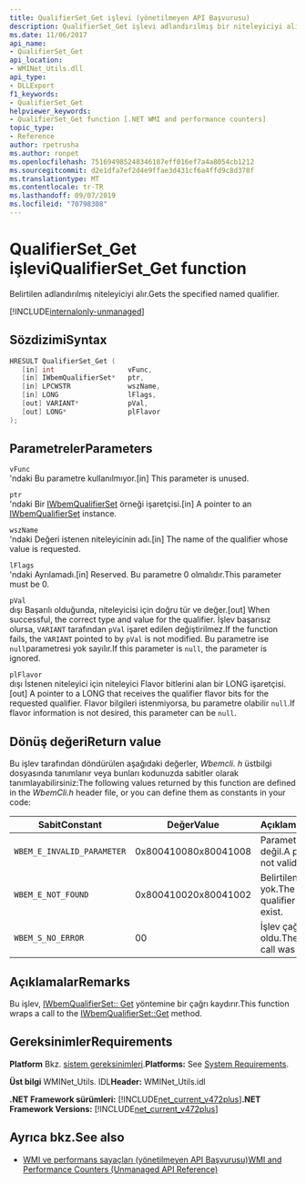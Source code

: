 ```yaml
---
title: QualifierSet_Get işlevi (yönetilmeyen API Başvurusu)
description: QualifierSet_Get işlevi adlandırılmış bir niteleyiciyi alır.
ms.date: 11/06/2017
api_name:
- QualifierSet_Get
api_location:
- WMINet_Utils.dll
api_type:
- DLLExport
f1_keywords:
- QualifierSet_Get
helpviewer_keywords:
- QualifierSet_Get function [.NET WMI and performance counters]
topic_type:
- Reference
author: rpetrusha
ms.author: ronpet
ms.openlocfilehash: 751694985248346187eff016ef7a4a8054cb1212
ms.sourcegitcommit: d2e1dfa7ef2d4e9ffae3d431cf6a4ffd9c8d378f
ms.translationtype: MT
ms.contentlocale: tr-TR
ms.lasthandoff: 09/07/2019
ms.locfileid: "70798308"
---
```

# <a name="qualifierset_get-function"></a><span data-ttu-id="69e1e-103">QualifierSet_Get işlevi</span><span class="sxs-lookup"><span data-stu-id="69e1e-103">QualifierSet_Get function</span></span>
<span data-ttu-id="69e1e-104">Belirtilen adlandırılmış niteleyiciyi alır.</span><span class="sxs-lookup"><span data-stu-id="69e1e-104">Gets the specified named qualifier.</span></span>  

[!INCLUDE[internalonly-unmanaged](../../../../includes/internalonly-unmanaged.md)]
  
## <a name="syntax"></a><span data-ttu-id="69e1e-105">Sözdizimi</span><span class="sxs-lookup"><span data-stu-id="69e1e-105">Syntax</span></span>  
  
```cpp  
HRESULT QualifierSet_Get (
   [in] int                  vFunc, 
   [in] IWbemQualifierSet*   ptr, 
   [in] LPCWSTR              wszName,
   [in] LONG                 lFlags,
   [out] VARIANT*            pVal,
   [out] LONG*               plFlavor                 
); 
```  

## <a name="parameters"></a><span data-ttu-id="69e1e-106">Parametreler</span><span class="sxs-lookup"><span data-stu-id="69e1e-106">Parameters</span></span>

`vFunc`   
<span data-ttu-id="69e1e-107">'ndaki Bu parametre kullanılmıyor.</span><span class="sxs-lookup"><span data-stu-id="69e1e-107">[in] This parameter is unused.</span></span>

`ptr`   
<span data-ttu-id="69e1e-108">'ndaki Bir [IWbemQualifierSet](/windows/desktop/api/wbemcli/nn-wbemcli-iwbemqualifierset) örneği işaretçisi.</span><span class="sxs-lookup"><span data-stu-id="69e1e-108">[in] A pointer to an [IWbemQualifierSet](/windows/desktop/api/wbemcli/nn-wbemcli-iwbemqualifierset) instance.</span></span>

`wszName`   
<span data-ttu-id="69e1e-109">'ndaki Değeri istenen niteleyicinin adı.</span><span class="sxs-lookup"><span data-stu-id="69e1e-109">[in] The name of the qualifier whose value is requested.</span></span>

`lFlags`   
<span data-ttu-id="69e1e-110">'ndaki Ayrılamadı.</span><span class="sxs-lookup"><span data-stu-id="69e1e-110">[in] Reserved.</span></span> <span data-ttu-id="69e1e-111">Bu parametre 0 olmalıdır.</span><span class="sxs-lookup"><span data-stu-id="69e1e-111">This parameter must be 0.</span></span>

`pVal`   
<span data-ttu-id="69e1e-112">dışı Başarılı olduğunda, niteleyicisi için doğru tür ve değer.</span><span class="sxs-lookup"><span data-stu-id="69e1e-112">[out] When successful, the correct type and value for the qualifier.</span></span> <span data-ttu-id="69e1e-113">İşlev başarısız olursa, `VARIANT` tarafından `pVal` işaret edilen değiştirilmez.</span><span class="sxs-lookup"><span data-stu-id="69e1e-113">If the function fails, the `VARIANT` pointed to by `pVal` is not modified.</span></span> <span data-ttu-id="69e1e-114">Bu parametre ise `null`parametresi yok sayılır.</span><span class="sxs-lookup"><span data-stu-id="69e1e-114">If this parameter is `null`, the parameter is ignored.</span></span>

`plFlavor`   
<span data-ttu-id="69e1e-115">dışı İstenen niteleyici için niteleyici Flavor bitlerini alan bir LONG işaretçisi.</span><span class="sxs-lookup"><span data-stu-id="69e1e-115">[out] A pointer to a LONG that receives the qualifier flavor bits for the requested qualifier.</span></span> <span data-ttu-id="69e1e-116">Flavor bilgileri istenmiyorsa, bu parametre olabilir `null`.</span><span class="sxs-lookup"><span data-stu-id="69e1e-116">If flavor information is not desired, this parameter can be `null`.</span></span> 

## <a name="return-value"></a><span data-ttu-id="69e1e-117">Dönüş değeri</span><span class="sxs-lookup"><span data-stu-id="69e1e-117">Return value</span></span>

<span data-ttu-id="69e1e-118">Bu işlev tarafından döndürülen aşağıdaki değerler, *Wbemcli. h* üstbilgi dosyasında tanımlanır veya bunları kodunuzda sabitler olarak tanımlayabilirsiniz:</span><span class="sxs-lookup"><span data-stu-id="69e1e-118">The following values returned by this function are defined in the *WbemCli.h* header file, or you can define them as constants in your code:</span></span>

|<span data-ttu-id="69e1e-119">Sabit</span><span class="sxs-lookup"><span data-stu-id="69e1e-119">Constant</span></span>  |<span data-ttu-id="69e1e-120">Değer</span><span class="sxs-lookup"><span data-stu-id="69e1e-120">Value</span></span>  |<span data-ttu-id="69e1e-121">Açıklama</span><span class="sxs-lookup"><span data-stu-id="69e1e-121">Description</span></span>  |
|---------|---------|---------|
|`WBEM_E_INVALID_PARAMETER` | <span data-ttu-id="69e1e-122">0x80041008</span><span class="sxs-lookup"><span data-stu-id="69e1e-122">0x80041008</span></span> | <span data-ttu-id="69e1e-123">Parametre geçerli değil.</span><span class="sxs-lookup"><span data-stu-id="69e1e-123">A parameter is not valid.</span></span> |
|`WBEM_E_NOT_FOUND` | <span data-ttu-id="69e1e-124">0x80041002</span><span class="sxs-lookup"><span data-stu-id="69e1e-124">0x80041002</span></span> | <span data-ttu-id="69e1e-125">Belirtilen niteleyici yok.</span><span class="sxs-lookup"><span data-stu-id="69e1e-125">The specified qualifier does not exist.</span></span> |
|`WBEM_S_NO_ERROR` | <span data-ttu-id="69e1e-126">0</span><span class="sxs-lookup"><span data-stu-id="69e1e-126">0</span></span> | <span data-ttu-id="69e1e-127">İşlev çağrısı başarılı oldu.</span><span class="sxs-lookup"><span data-stu-id="69e1e-127">The function call was successful.</span></span>  |
  
## <a name="remarks"></a><span data-ttu-id="69e1e-128">Açıklamalar</span><span class="sxs-lookup"><span data-stu-id="69e1e-128">Remarks</span></span>

<span data-ttu-id="69e1e-129">Bu işlev, [IWbemQualifierSet:: Get](/windows/desktop/api/wbemcli/nf-wbemcli-iwbemqualifierset-get) yöntemine bir çağrı kaydırır.</span><span class="sxs-lookup"><span data-stu-id="69e1e-129">This function wraps a call to the [IWbemQualifierSet::Get](/windows/desktop/api/wbemcli/nf-wbemcli-iwbemqualifierset-get) method.</span></span>

## <a name="requirements"></a><span data-ttu-id="69e1e-130">Gereksinimler</span><span class="sxs-lookup"><span data-stu-id="69e1e-130">Requirements</span></span>  
 <span data-ttu-id="69e1e-131">**Platform** Bkz. [sistem gereksinimleri](../../get-started/system-requirements.md).</span><span class="sxs-lookup"><span data-stu-id="69e1e-131">**Platforms:** See [System Requirements](../../get-started/system-requirements.md).</span></span>  
  
 <span data-ttu-id="69e1e-132">**Üst bilgi** WMINet_Utils. IDL</span><span class="sxs-lookup"><span data-stu-id="69e1e-132">**Header:** WMINet_Utils.idl</span></span>  
  
 <span data-ttu-id="69e1e-133">**.NET Framework sürümleri:** [!INCLUDE[net_current_v472plus](../../../../includes/net-current-v472plus.md)]</span><span class="sxs-lookup"><span data-stu-id="69e1e-133">**.NET Framework Versions:** [!INCLUDE[net_current_v472plus](../../../../includes/net-current-v472plus.md)]</span></span>  
  
## <a name="see-also"></a><span data-ttu-id="69e1e-134">Ayrıca bkz.</span><span class="sxs-lookup"><span data-stu-id="69e1e-134">See also</span></span>

- [<span data-ttu-id="69e1e-135">WMI ve performans sayaçları (yönetilmeyen API Başvurusu)</span><span class="sxs-lookup"><span data-stu-id="69e1e-135">WMI and Performance Counters (Unmanaged API Reference)</span></span>](index.md)
